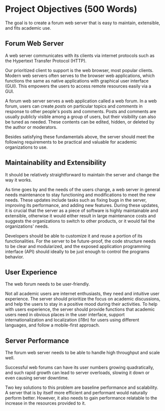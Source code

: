# Project Objectives (500 Words)

<!-- What are the key goals of the project? -->

The goal is to create a forum web server that is easy to maintain,
extensible, and fits academic use.

## Forum Web Server

A web server communicates with its clients via internet protocols such as
the Hypertext Transfer Protocol (HTTP).

Our prioritized client to support is the web browser,
most popular clients.
Modern web servers often serves to the browser web applications,
which functions the same as native applications with graphical user interface
(GUI).
This empowers the users to access remote resources easily via a GUI.

A forum web server serves a web application called a web forum.
In a web forum,
users can create *posts* on particular topics and *comments* in response to
other people's posts and comments.
Posts and comments are usually publicly visible among a group of users,
but their visibility can also be tuned as needed.
These contents can be edited, hidden, or deleted by the author or moderators.

Besides satisfying these fundamentals above,
the server should meet the following requirements to be practical and valuable
for academic organizations to use.

## Maintainability and Extensibility

It should be relatively straightforward to maintain the server and change the
way it works.

As time goes by and the needs of the users change,
a web server in general needs maintenance to stay functioning and
modifications to meet the new needs.
These updates include tasks such as fixing bugs in the server,
improving its performance, and adding new features.
During these updates,
it is crucial that the server as a piece of software is highly maintainable
and extensible,
otherwise it would either result in large maintenance costs and suggests the
organizations to switch to other products,
or it would fail the organizations' needs.

Developers should be able to customize it and reuse a portion of its
functionalities.
For the server to be future-proof,
the code structure needs to be clear and modularized,
and the exposed application programming interface (API) should ideally to be
just enough to control the programs behavior.

## User Experience

The web forum needs to be user-friendly.

Not all academic users are internet enthusiasts,
they need and intuitive user experience.
The server should prioritize the focus on academic discussions,
and help the users to stay in a positive mood during their activities.
To help with users experience,
the server should provide functions that academic users need in obvious places
in the user interface,
support internationalization and localization (i18n) for
users using different languages,
and follow a mobile-first approach.

## Server Performance

<!-- May not need this part? -->

The forum web server needs to be able to handle high throughput and scale well.

Successful web forums can have its user numbers growing quadratically,
and such rapid growth can lead to server overloads,
slowing it down or even causing server downtime.

Two key solutions to this problem are baseline performance and scalability.
A server that is by itself more efficient and performant would naturally
perform better.
However, it also needs to gain performance relatable to the increase in
the resources provided to it.
